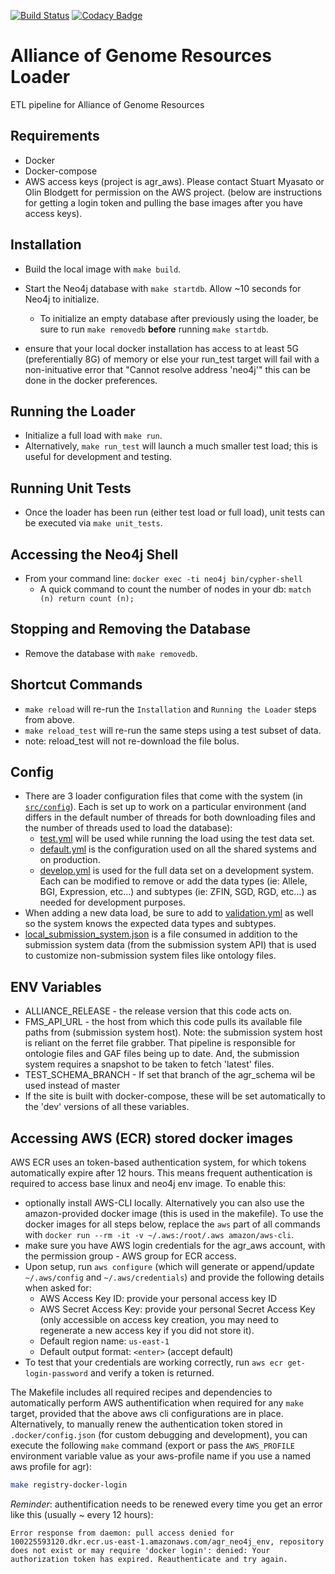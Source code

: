 [![Build Status](https://travis-ci.org/alliance-genome/agr_loader.svg?branch=develop)](https://travis-ci.org/alliance-genome/agr_loader)
[![Codacy Badge](https://api.codacy.com/project/badge/Grade/5259a0e847c04c72a4a9c4f34fabfed5)](https://www.codacy.com/project/christabone/agr_loader/dashboard?utm_source=github.com&amp;utm_medium=referral&amp;utm_content=alliance-genome/agr_loader&amp;utm_campaign=Badge_Grade_Dashboard)

#  Alliance of Genome Resources Loader
ETL pipeline for Alliance of Genome Resources

## Requirements
- Docker
- Docker-compose
- AWS access keys (project is agr_aws).  Please contact Stuart Myasato or Olin Blodgett for permission on the AWS project.  (below are instructions for getting a login token and pulling the base images after you have access keys).

## Installation
- Build the local image with `make build`.
- Start the Neo4j database with `make startdb`. Allow ~10 seconds for Neo4j to initialize.
  - To initialize an empty database after previously using the loader, be sure to run `make removedb` **before** running `make startdb`.

- ensure that your local docker installation has access to at least 5G (preferentially 8G) of memory or else your run_test target will fail with a non-inituative error that "Cannot resolve address 'neo4j'" this can be done in the docker preferences.

## Running the Loader
- Initialize a full load with `make run`.
- Alternatively, `make run_test` will launch a much smaller test load; this is useful for development and testing.

## Running Unit Tests
- Once the loader has been run (either test load or full load), unit tests can be executed via `make unit_tests`.

## Accessing the Neo4j Shell
- From your command line: `docker exec -ti neo4j bin/cypher-shell`
  - A quick command to count the number of nodes in your db: `match (n) return count (n);`

## Stopping and Removing the Database
- Remove the database with `make removedb`.

## Shortcut Commands
- `make reload` will re-run the `Installation` and `Running the Loader` steps from above.
- `make reload_test` will re-run the same steps using a test subset of data.
- note: reload_test will not re-download the file bolus. 

## Config
- There are 3 loader configuration files that come with the system (in [`src/config`](./src/config)). Each is set up to work on a particular environment (and differs in the default number of threads for both downloading files and the number of threads used to load the database):
  - [test.yml](./src/config/test.yml) will be used while running the load using the test data set.
  - [default.yml](./src/config/default.yml) is the configuration used on all the shared systems and on production.
  - [develop.yml](./src/config/develop.yml) is used for the full data set on a development system.  
  Each can be modified to remove or add the data types (ie: Allele, BGI, Expression, etc...) and subtypes (ie: ZFIN, SGD, RGD, etc...) as needed for development purposes.
- When adding a new data load, be sure to add to [validation.yml](./src/config/validation.yml) as well so the system knows the expected data types and subtypes.
- [local_submission_system.json](./src/config/local_submission_system.json) is a file consumed in addition to the submission system data (from the submission system API) that is used to customize non-submission system files like ontology files.

## ENV Variables
- ALLIANCE_RELEASE - the release version that this code acts on.
- FMS_API_URL - the host from which this code pulls its available file paths from (submission system host).  Note: the submission system host is reliant on the ferret file grabber.  That pipeline is responsible for ontologie files and GAF files being up to date.  And, the submission system requires a snapshot to be taken to fetch 'latest' files.  
- TEST_SCHEMA_BRANCH - If set that branch of the agr_schema wil be used instead of master
- If the site is built with docker-compose, these will be set automatically to the 'dev' versions of all these variables.

## Accessing AWS (ECR) stored docker images
AWS ECR uses an token-based authentication system, for which tokens automatically expire after 12 hours. This means frequent authentication is required to access base linux and neo4j env image. To enable this:
- optionally install AWS-CLI locally. Alternatively you can also use the amazon-provided docker image (this is used in the makefile).
  To use the docker images for all steps below, replace the `aws` part of all commands with `docker run --rm -it -v ~/.aws:/root/.aws amazon/aws-cli`.
- make sure you have AWS login credentials for the agr_aws account, with the permission group - AWS group for ECR access.
- Upon setup, run `aws configure` (which will generate or append/update `~/.aws/config` and `~/.aws/credentials`) and provide the following details when asked for:
  * AWS Access Key ID: provide your personal access key ID
  * AWS Secret Access Key: provide your personal Secret Access Key (only accessible on access key creation, you may need to regenerate a new access key if you did not store it).
  * Default region name: `us-east-1` 
  * Default output format: `<enter>` (accept default)
-  To test that your credentials are working correctly, run `aws ecr get-login-password` and verify a token is returned.

The Makefile includes all required recipes and dependencies to automatically perform AWS authentification when required
for any `make` target, provided that the above aws cli configurations are in place.
Alternatively, to manually renew the authentication token stored in `.docker/config.json` (for custom debugging and development),
you can execute the following `make` command (export or pass the `AWS_PROFILE` environment variable value as your aws-profile name if you use a named aws profile for agr):
```bash
make registry-docker-login
```

_Reminder_: authentification needs to be renewed every time you get an error like this (usually ~ every 12 hours):
```
Error response from daemon: pull access denied for 100225593120.dkr.ecr.us-east-1.amazonaws.com/agr_neo4j_env, repository does not exist or may require 'docker login': denied: Your authorization token has expired. Reauthenticate and try again.
```
